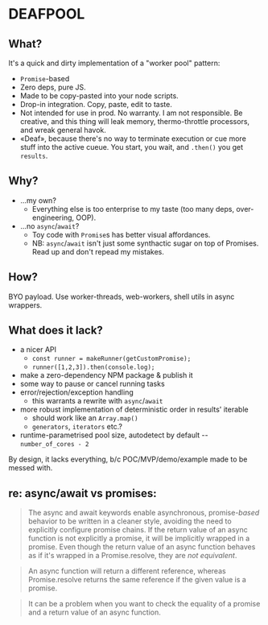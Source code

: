 # DEAFPOOL

## What?

It's a quick and dirty implementation of a "worker pool" pattern:

- `Promise`-based
- Zero deps, pure JS.
- Made to be copy-pasted into your node scripts.
- Drop-in integration. Copy, paste, edit to taste.
- Not intended for use in prod. No warranty. I am not responsible.
  Be creative, and this thing will leak memory,
  thermo-throttle processors, and wreak general havok.
- «Deaf», because there's no way to terminate execution
  or cue more stuff into the active cueue.
  You start, you wait, and `.then()` you get `results`.

## Why?

- ...my own?
    - Everything else is too enterprise to my taste
      (too many deps, over-engineering, OOP).
- ...no `async`/`await`?
    - Toy code with `Promise`s has better visual affordances.
    - NB: `async`/`await` isn't just some synthactic sugar
      on top of Promises. Read up and don't repead my mistakes.

## How?

BYO payload. Use worker-threads, web-workers, shell utils in async wrappers.

## What does it lack?

- a nicer API
    - `const runner = makeRunner(getCustomPromise);`
    - `runner([1,2,3]).then(console.log);`
- make a zero-dependency NPM package & publish it
- some way to pause or cancel running tasks
- error/rejection/exception handling
    - this warrants a rewrite with `async`/`await`
- more robust implementation of deterministic order in results' iterable
    - should work like an `Array.map()`
    - `generators`, `iterators` etc.?
- runtime-parametrised pool size, autodetect by default -- `number_of_cores - 2`

By design, it lacks everything, b/c POC/MVP/demo/example made to be messed with.

## re: async/await vs promises:

> The async and await keywords enable asynchronous, promise-_based_ behavior to be written in a cleaner style, avoiding the need to explicitly configure promise chains. If the return value of an async function is not explicitly a promise, it will be implicitly wrapped in a promise. Even though the return value of an async function behaves as if it's wrapped in a Promise.resolve, they are _not equivalent_.

> An async function will return a different reference, whereas Promise.resolve returns the same reference if the given value is a promise.

> It can be a problem when you want to check the equality of a promise and a return value of an async function.
